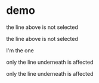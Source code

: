 <div id="demo" class="demo">
	<div class="blog-css-2">
	    <h1>demo</h1>
	    <p>the line above is not selected</p>
	    <p>the line above is not selected</p>
	    <p class="target">I'm the one</p>
	    <p>only the line underneath is affected</p>
	    <p>only the line underneath is affected</p>
	</div>
</div>